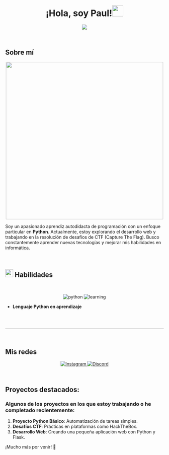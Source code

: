 <h1 align="center"><b>¡Hola, soy Paul!</b><img src="https://media.giphy.com/media/hvRJCLFzcasrR4ia7z/giphy.gif" width="35"></h1>

<p align="center">
  <a href="https://github.com/DenverCoder1/readme-typing-svg">
    <img src="https://readme-typing-svg.herokuapp.com?font=Time+New+Roman&color=cyan&size=25&center=true&vCenter=true&width=600&height=100&lines=Aprendiz+de+programación,+Python;Estudiante+de+informática,+novato+en+CTF's;+Investigador+activo,+Me+encanta+aprender+nuevas+cosas..<3">
  </a>
</p>

<br>

## **Sobre mí**
<p align="center">
  <img src="https://i.pinimg.com/736x/59/c8/78/59c878af027ea140c06a080d348f6f3b.jpg" width="500" />
</p>

Soy un apasionado aprendiz autodidacta de programación con un enfoque particular en **Python**. Actualmente, estoy explorando el desarrollo web y trabajando en la resolución de desafíos de CTF (Capture The Flag). Busco constantemente aprender nuevas tecnologías y mejorar mis habilidades en informática.

<br>

## <img src="https://media2.giphy.com/media/QssGEmpkyEOhBCb7e1/giphy.gif?cid=ecf05e47a0n3gi1bfqntqmob8g9aid1oyj2wr3ds3mg700bl&rid=giphy.gif" width ="25"><b> Habilidades</b>
<br>
<p align="center">
    <img src="https://img.shields.io/badge/Python-%2314354C.svg?style=for-the-badge&logo=python&logoColor=white" alt="python" />
    <img src="https://img.shields.io/badge/Programming%20Learning-%23E34F26.svg?style=for-the-badge&logo=python&logoColor=white" alt="learning" />
</p>

- **Lenguaje Python en aprendizaje**

<br><br>

-----

<br>

## **Mis redes**
<p align="center">
    <a href="https://www.instagram.com/fnpu.x/" target="_blank">
      <img src="https://img.shields.io/badge/Instagram-%23E4405F.svg?style=for-the-badge&logo=instagram&logoColor=white" alt="Instagram" />
    </a>
    <a href="https://discord.com/users/1057277519285473360" target="_blank">
      <img src="https://img.shields.io/badge/Discord-%237289DA.svg?style=for-the-badge&logo=discord&logoColor=white" alt="Discord" />
    </a>
</p>

<br>

## **Proyectos destacados:**
### Algunos de los proyectos en los que estoy trabajando o he completado recientemente:

1. **Proyecto Python Básico**: Automatización de tareas simples.
2. **Desafíos CTF**: Prácticas en plataformas como HackTheBox.
3. **Desarrollo Web**: Creando una pequeña aplicación web con Python y Flask.

¡Mucho más por venir! 🚀
